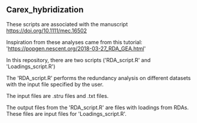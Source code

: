 ## Carex_hybridization

These scripts are associated with the manuscript https://doi.org/10.1111/mec.16502

Inspiration from these analyses came from this tutorial:
'https://popgen.nescent.org/2018-03-27_RDA_GEA.html'

In this repository, there are two scripts ('RDA_script.R' and 'Loadings_script.R')

The 'RDA_script.R' performs the redundancy analysis on different datasets with the 
input file specified by the user.

The input files are .stru files and .txt files.

The output files from the 'RDA_script.R' are files with loadings from RDAs.
These files are input files for 'Loadings_script.R'.

